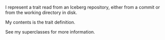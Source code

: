 I represent a trait read from an Iceberg repository, either from a commit or from the working directory in disk.

My contents is the trait definition.

See my superclasses for more information.